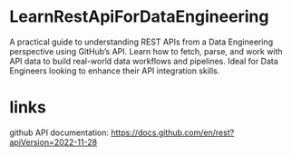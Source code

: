 # LearnRestApiForDataEngineering
A practical guide to understanding REST APIs from a Data Engineering perspective using GitHub’s API. Learn how to fetch, parse, and work with API data to build real-world data workflows and pipelines. Ideal for Data Engineers looking to enhance their API integration skills.


# links
github API documentation: https://docs.github.com/en/rest?apiVersion=2022-11-28 

